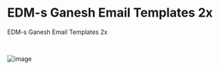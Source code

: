 # EDM-s Ganesh Email Templates 2x
EDM-s Ganesh Email Templates 2x

<br />

![image](https://user-images.githubusercontent.com/64412852/132027981-c5211e21-7665-4148-85b5-6479c729d837.png)

